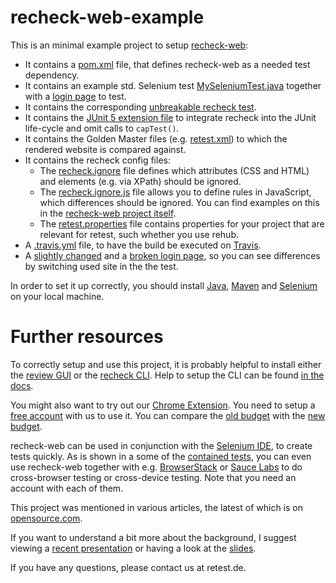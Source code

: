 recheck-web-example
===================

This is an minimal example project to setup [recheck-web](https://github.com/retest/recheck-web):

- It contains a [pom.xml](pom.xml) file, that defines recheck-web as a needed test dependency.
- It contains an example std. Selenium test [MySeleniumTest.java](src/test/java/de/retest/recheck/example/MySeleniumTest.java) together with a [login page](src/test/resources/demo-app.html) to test.
- It contains the corresponding [unbreakable recheck test](src/test/java/de/retest/recheck/example/MyUnbreakableSeleniumTest.java).
- It contains the [JUnit 5 extension file](src/test/resources/META-INF/services/org.junit.jupiter.api.extension.Extension) to integrate recheck into the JUnit life-cycle and omit calls to `capTest()`.
- It contains the Golden Master files (e.g. [retest.xml](src/test/resources/retest/recheck/de.retest.recheck.example.MyUnbreakableSeleniumTest/login.00.recheck/retest.xml)) to which the rendered website is compared against.
- It contains the recheck config files:
    - The [recheck.ignore](.retest/recheck.ignore) file defines which attributes (CSS and HTML) and elements (e.g. via XPath) should be ignored.
    - The [recheck.ignore.js](.retest/recheck.ignore.js) file allows you to define rules in JavaScript, which differences should be ignored. You can find examples on this in the [recheck-web project itself](https://github.com/retest/recheck-web/blob/master/.retest/recheck.ignore.js).
    - The [retest.properties](.retest/retest.properties) file contains properties for your project that are relevant for retest, such whether you use rehub.
- A [.travis.yml](.travis.yml) file, to have the build be executed on [Travis](https://travis-ci.com/retest/recheck-web-example).
- A [slightly changed](src/test/resources/demo-app_btn-change.html) and a [broken login page](src/test/resources/demo-app_CSS-broken.html), so you can see differences by switching used site in the the test.

In order to set it up correctly, you should install [Java](https://www.java.com/de/download/help/download_options.xml), [Maven](https://maven.apache.org/install.html) and [Selenium](https://www.seleniumhq.org/download/) on your local machine.


Further resources
=================

To correctly setup and use this project, it is probably helpful to install either the [review GUI](https://assets.retest.org/releases/review.html) or the [recheck CLI](https://github.com/retest/recheck.cli/releases). Help to setup the CLI can be found [in the docs](https://docs.retest.de/recheck.cli/setup/).

You might also want to try out our [Chrome Extension](https://chrome.google.com/webstore/detail/recheck-web-demo/ifbcdobnjihilgldbjeomakdaejhplii). You need to setup a [free account](https://sso.prod.cloud.retest.org/auth/realms/customer/account/) with us to use it. You can compare the [old budget](https://assets.retest.org/demos/budget/OriginalBudget.htm) with the [new budget](https://assets.retest.org/demos/budget/AdaptedBudget.htm).

recheck-web can be used in conjunction with the [Selenium IDE](https://chrome.google.com/webstore/detail/selenium-ide/mooikfkahbdckldjjndioackbalphokd), to create tests quickly. As is shown in a some of the [contained tests](src/test/java/de/retest/recheck/example/BrowserStackTest.java), you can even use recheck-web together with e.g. [BrowserStack](https://www.browserstack.com/) or [Sauce Labs](https://saucelabs.com/) to do cross-browser testing or cross-device testing. Note that you need an account with each of them.

This project was mentioned in various articles, the latest of which is on [opensource.com](https://opensource.com/article/19/10/test-automation-without-assertions). 

If you want to understand a bit more about the background, I suggest viewing a [recent presentation](https://www.youtube.com/watch?v=2CGu7vNVY00) or having a look at the [slides](https://www.slideshare.net/roesslerj/testing-without-assertions).

If you have any questions, please contact us at retest.de. 
